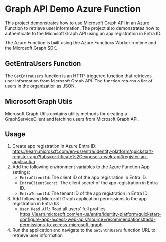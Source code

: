 
# Graph API Demo Azure Function

This project demonstrates how to use Microsoft Graph API in an Azure Function to retrieve user information. The project also demonstrates how to authenticate to the Microsoft Graph API using an app registration in Entra ID.

The Azure Function is built using the Azure Functions Worker runtime and the Microsoft Graph SDK.


## GetEntraUsers Function

The `GetEntraUsers` function is an HTTP-triggered function that retrieves user information from Microsoft Graph API. The function returns a list of users in the organization as JSON. 

## Microsoft Graph Utils
Microsoft Graph Utils contains utility methods for creating a GraphServiceClient and fetching users from Microsoft Graph API.

## Usage 

1. Create app registration in Azure Entra ID: https://learn.microsoft.com/en-us/entra/identity-platform/quickstart-register-app?tabs=certificate%2Cexpose-a-web-api#register-an-application
2. Add the following environment variables to the Azure Function App settings:
	- `EntraClientId`: The client ID of the app registration in Entra ID.
	- `EntraClientSecret`: The client secret of the app registration in Entra ID.
	- `EntraTenantId`: The tenant ID of the app registration in Entra ID.
3. Add following Microsoft Graph application permissions to the app registration in Entra ID:
	- `User.Read.All`: Read all users' full profiles
	https://learn.microsoft.com/en-us/entra/identity-platform/quickstart-configure-app-access-web-apis?source=recommendations#add-permissions-to-access-microsoft-graph
4. Run the application and navigate to the `GetEntraUsers` function URL to retrieve user information